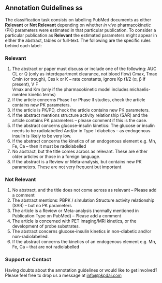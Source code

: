 ## Annotation Guidelines ss

The classification task consists on labelling PubMed documents as either **Relevant** or **Not Relevant** depending on whether _in_ _vivo_ pharmacokinetic (PK) parameters were estimated in that particular publication. To consider a particular publication as **Relevant** the estimated parameters might appear in either the abstract, tables or full-text. The following are the specific rules behind each label:

### Relevant

1. The abstract or paper must discuss or include one of the following:
	AUC
	CL or Q (only as interdepartment clearance, not blood flow)
	Cmax, Tmax 
	Cmin (or trough), Css
	k or K – rate constants, ignore Kp 
	t1/2 (α, β if present), 
	V 
	F  
	Vmax and Km (only if the pharmacokinetic model includes michaelis-menten kinetic terms)
2. If the article concerns Phase I or Phase II studies, check the article contains new PK parameters.
3. If the article is PK/PD, check the article contains new PK parameters.
4. If the abstract mentions structure activity relationship (SAR) and the article contains PK parameters – please comment if this is the case.
5. If the abstract concerns glucose-insulin kinetics:
	The glucose or insulin needs to be radiolabelled
	And/or in Type I diabetics – as endogenous insulin is likely to be very low.
6. If the abstract concerns the kinetics of an endogenous element e.g. Mn, Fe, Ca – then it must be radiolabelled
7. No abstract, but the title comes across as relevant. These are either older articles or those in a foreign language.
8. If the abstract is a Review or Meta-analysis, but contains new PK parameters. These are not very frequent but important


### Not Relevant

1. No abstract, and the title does not come across as relevant – Please add a comment
2. The abstract mentions:
	PBPK / simulation
	Structure activity relationship (SAR) – but no PK parameters
3. The article is a Review or Meta-analysis (normally mentioned in Publication Type on PubMed) – Please add a comment
4. The article is concerned with PET imaging/MRI kinetics, or the development of probe substrates.
5. The abstract concerns glucose-insulin kinetics in non-diabetic and/or non-radiolabelled.
6. If the abstract concerns the kinetics of an endogenous element e.g. Mn, Fe, Ca – that are not radiolabelled


### Support or Contact

Having doubts about the annotation guidelines or would like to get involved? Please feel free to drop us a message at info@pkpdai.com

